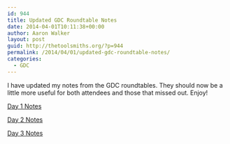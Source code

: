 ```yaml
---
id: 944
title: Updated GDC Roundtable Notes
date: 2014-04-01T10:11:38+00:00
author: Aaron Walker
layout: post
guid: http://thetoolsmiths.org/?p=944
permalink: /2014/04/01/updated-gdc-roundtable-notes/
categories:
  - GDC
---
```

I have updated my notes from the GDC roundtables. They should now be a little more useful for both attendees and those that missed out. Enjoy!

[Day 1 Notes](http://thetoolsmiths.org/2014/03/19/technical-issues-in-tools-day-1/)

[Day 2 Notes](http://thetoolsmiths.org/2014/03/23/technical-issues-in-tools-day-2/)

[Day 3 Notes](http://thetoolsmiths.org/2014/03/23/technical-issues-in-tools-day-3/)